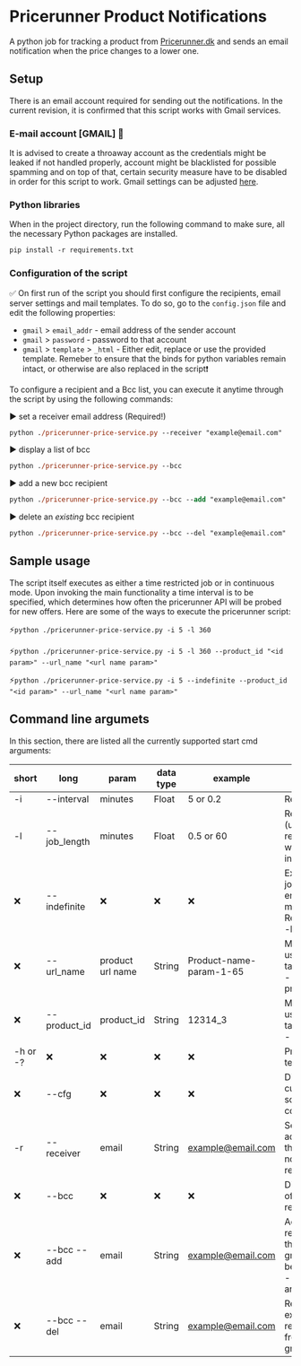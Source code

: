 # Pricerunner Product Notifications
A python job for tracking a product from [Pricerunner.dk](https://www.pricerunner.dk/) and sends an email notification when the price changes to a lower one.
## Setup
There is an email account required for sending out the notifications. In the current revision, it is confirmed that this script works with Gmail services.

### E-mail account [GMAIL] :e-mail:
It is advised to create a throaway account as the credentials might be leaked if not handled properly, account might be blacklisted for possible spamming and on top of that, certain security measure have to be disabled in order for this script to work. Gmail settings can be adjusted [here](https://myaccount.google.com/lesssecureapps).

### Python libraries
When in the project directory, run the following command to make sure, all the necessary Python packages are installed.
```ps
pip install -r requirements.txt
```

### Configuration of the script
:white_check_mark: On first run of the script you should first configure the recipients, email server settings and mail templates.
To do so, go to the `config.json` file and edit the following properties: 
* `gmail` > `email_addr` - email address of the sender account
* `gmail` > `password` - password to that account
* `gmail` > `template` > `_html` - Either edit, replace or use the provided template. Remeber to ensure that the binds for python variables remain intact, or otherwise are also replaced in the script:heavy_exclamation_mark: 

To configure a recipient and a Bcc list, you can execute it anytime through the script by using the following commands:

:arrow_forward: set a receiver email address (Required!)<br>
```ps
python ./pricerunner-price-service.py --receiver "example@email.com"
```
:arrow_forward: display a list of bcc
```ps
python ./pricerunner-price-service.py --bcc
```
:arrow_forward: add a new bcc recipient
```ps
python ./pricerunner-price-service.py --bcc --add "example@email.com"
```
:arrow_forward: delete an *existing* bcc recipient
```ps
python ./pricerunner-price-service.py --bcc --del "example@email.com"
```

## Sample usage

The script itself executes as either a time restricted job or in continuous mode. Upon invoking the main functionality a time interval is to be specified, which determines how often the pricerunner API will be probed for new offers. Here are some of the ways to execute the pricerunner script:

:zap:`python ./pricerunner-price-service.py -i 5 -l 360`

:zap:`python ./pricerunner-price-service.py -i 5 -l 360 --product_id "<id param>" --url_name "<url name param>"`

:zap:`python ./pricerunner-price-service.py -i 5 --indefinite --product_id "<id param>" --url_name "<url name param>"`

## Command line argumets

In this section, there are listed all the currently supported start cmd arguments:

short | long | param | data type | example | note
------|------|-------|-----------|---------|-----
-i | --interval | minutes | Float | 5 or 0.2 | Required
-l | --job_length | minutes | Float | 0.5 or 60 | Required (unless replaced with --indefinite)
:x: | --indefinite | :x: | :x: | :x: | Executes the job without end, untill manual halt. Replaces the -l argument
:x: | --url_name | product url name | String | Product-name-param-1-65 | Must be used in tandem with --product_id
:x: | --product_id | product_id | String | 12314_3 | Must be used in tandem with --url_name
-h or -? | :x: | :x: | :x: | :x: | Prints help text
:x: | --cfg | :x: | :x: | :x: | Display current script configuration
-r | --receiver | email | String | example@email.com | Sets an email address of the notification recipient
:x: | --bcc | :x: | :x: | :x: | Display a list of bcc recipients
:x: | --bcc --add | email | String | example@email.com | Adds a recipient to the bcc group. Must be used with --bcc argument
:x: | --bcc --del | email | String | example@email.com | Removes an existing recipient from the bcc group
